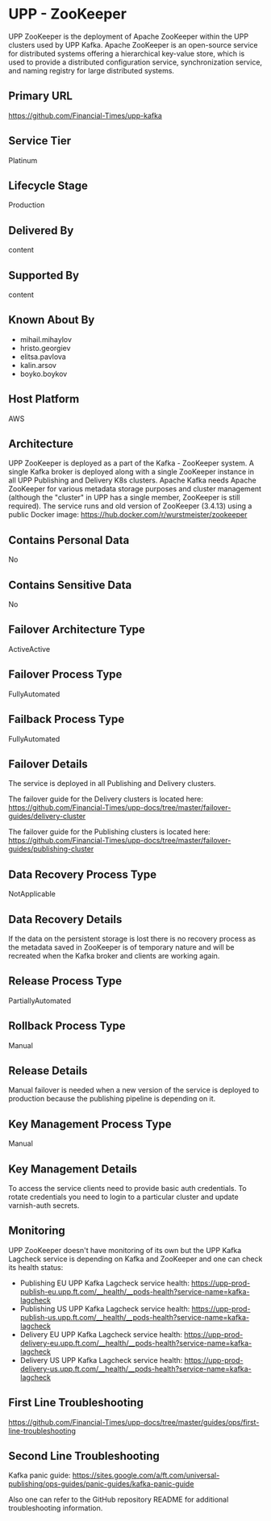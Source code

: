 # UPP - ZooKeeper

UPP ZooKeeper is the deployment of Apache ZooKeeper within the UPP clusters used by UPP Kafka. Apache ZooKeeper is an open-source service for distributed systems offering a hierarchical key-value store, which is used to provide a distributed configuration service, synchronization service, and naming registry for large distributed systems.

## Primary URL

<https://github.com/Financial-Times/upp-kafka>

## Service Tier

Platinum

## Lifecycle Stage

Production

## Delivered By

content

## Supported By

content

## Known About By

- mihail.mihaylov
- hristo.georgiev
- elitsa.pavlova
- kalin.arsov
- boyko.boykov

## Host Platform

AWS

## Architecture

UPP ZooKeeper is deployed as a part of the Kafka - ZooKeeper system. A single Kafka broker is deployed along with a single ZooKeeper instance in all UPP Publishing and Delivery K8s clusters. Apache Kafka needs Apache ZooKeeper for various metadata storage purposes and cluster management (although the "cluster" in UPP has a single member, ZooKeeper is still required). The service runs and old version of ZooKeeper (3.4.13) using a public Docker image: <https://hub.docker.com/r/wurstmeister/zookeeper>

## Contains Personal Data

No

## Contains Sensitive Data

No

## Failover Architecture Type

ActiveActive

## Failover Process Type

FullyAutomated

## Failback Process Type

FullyAutomated

## Failover Details

The service is deployed in all Publishing and Delivery clusters.

The failover guide for the Delivery clusters is located here:
<https://github.com/Financial-Times/upp-docs/tree/master/failover-guides/delivery-cluster>

The failover guide for the Publishing clusters is located here:
<https://github.com/Financial-Times/upp-docs/tree/master/failover-guides/publishing-cluster>

## Data Recovery Process Type

NotApplicable

## Data Recovery Details

If the data on the persistent storage is lost there is no recovery process as the metadata saved in ZooKeeper is of temporary nature and will be recreated when the Kafka broker and clients are working again.

## Release Process Type

PartiallyAutomated

## Rollback Process Type

Manual

## Release Details

Manual failover is needed when a new version of the service is deployed to production because the publishing pipeline is depending on it.

## Key Management Process Type

Manual

## Key Management Details

To access the service clients need to provide basic auth credentials. To rotate credentials you need to login to a particular cluster and update varnish-auth secrets.

## Monitoring

UPP ZooKeeper doesn't have monitoring of its own but the UPP Kafka Lagcheck service is depending on Kafka and ZooKeeper and one can check its health status:
- Publishing EU UPP Kafka Lagcheck service health: <https://upp-prod-publish-eu.upp.ft.com/__health/__pods-health?service-name=kafka-lagcheck>
- Publishing US UPP Kafka Lagcheck service health: <https://upp-prod-publish-us.upp.ft.com/__health/__pods-health?service-name=kafka-lagcheck>
- Delivery EU UPP Kafka Lagcheck service health: <https://upp-prod-delivery-eu.upp.ft.com/__health/__pods-health?service-name=kafka-lagcheck>
- Delivery US UPP Kafka Lagcheck service health: <https://upp-prod-delivery-us.upp.ft.com/__health/__pods-health?service-name=kafka-lagcheck>

## First Line Troubleshooting

<https://github.com/Financial-Times/upp-docs/tree/master/guides/ops/first-line-troubleshooting>

## Second Line Troubleshooting

Kafka panic guide: <https://sites.google.com/a/ft.com/universal-publishing/ops-guides/panic-guides/kafka-panic-guide>

Also one can refer to the GitHub repository README for additional troubleshooting information.
